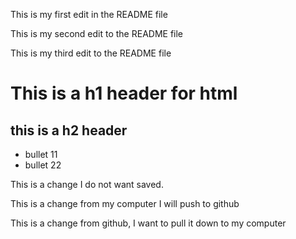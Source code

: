 This is my first edit in the README file

This is my second edit to the README file

This is my third edit to the README file

# This is a h1 header for html

## this is a h2 header

- bullet 11
- bullet 22

This is a change I do not want saved.

This is a change from my computer I will push to github

This is a change from github, I want to pull it down to my computer
